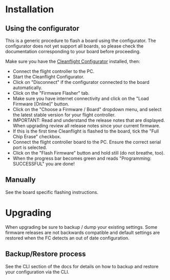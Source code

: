 # Installation

## Using the configurator

This is a generic procedure to flash a board using the configurator. The configurator does not yet support all boards, so please check the documentation corresponding to your board before proceeding.

Make sure you have the [Cleanflight Configurator](https://github.com/cleanflight/cleanflight-configurator) installed, then:

- Connect the flight controller to the PC.
- Start the Cleanflight Configurator.
- Click on "Disconnect" if the configurator connected to the board automatically.
- Click on the "Firmware Flasher" tab.
- Make sure you have internet connectivity and click on the "Load Firmware [Online]" button.
- Click on the "Choose a Firmware / Board" dropdown menu, and select the latest stable version for your flight controller.
- IMPORTANT: Read and understand the release notes that are displayed. When upgrading review all release notes since your current firmware.
- If this is the first time Cleanflight is flashed to the board, tick the "Full Chip Erase" checkbox.
- Connect the flight controller board to the PC. Ensure the correct serial port is selected.
- Click on the "Flash Firmware" button and hold still (do not breathe, too).
- When the progress bar becomes green and reads "Programming: SUCCESSFUL" you are done!

## Manually

See the board specific flashing instructions.

# Upgrading

When upgrading be sure to backup / dump your existing settings. Some firmware releases are not backwards compatible and default settings are restored when the FC detects an out of date configuration.

## Backup/Restore process

See the CLI section of the docs for details on how to backup and restore your configuration via the CLI.
